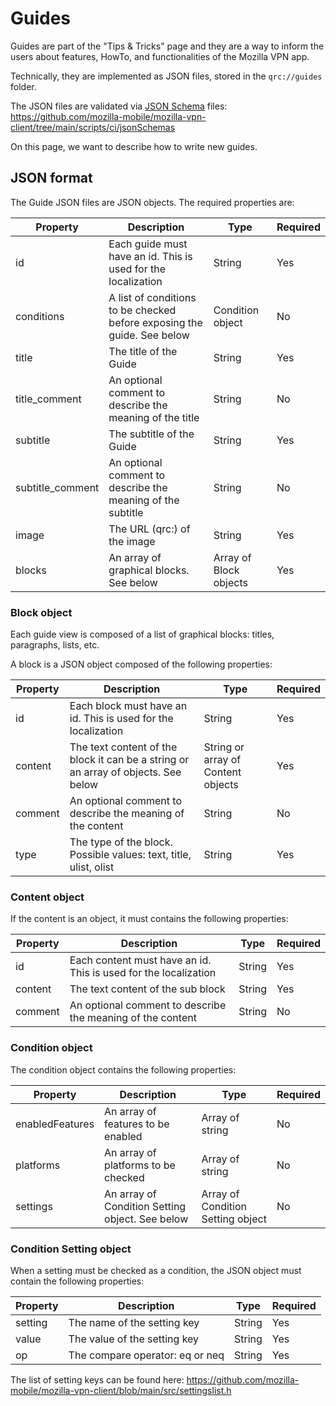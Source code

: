 # Guides

Guides are part of the "Tips & Tricks" page and they are a way to inform the
users about features, HowTo, and functionalities of the Mozilla VPN app.

Technically, they are implemented as JSON files, stored in the `qrc://guides`
folder.

The JSON files are validated via [JSON Schema](https://json-schema.org/) files:
https://github.com/mozilla-mobile/mozilla-vpn-client/tree/main/scripts/ci/jsonSchemas

On this page, we want to describe how to write new guides.

## JSON format

The Guide JSON files are JSON objects. The required properties are:


| Property | Description | Type | Required |
| --- | --- | --- | --- |
| id | Each guide must have an id. This is used for the localization | String | Yes |
| conditions | A list of conditions to be checked before exposing the guide. See below | Condition object | No |
| title | The title of the Guide | String | Yes |
| title_comment | An optional comment to describe the meaning of the title | String | No |
| subtitle | The subtitle of the Guide | String | Yes |
| subtitle_comment | An optional comment to describe the meaning of the subtitle | String | No |
| image | The URL (qrc:) of the image | String | Yes |
| blocks | An array of graphical blocks. See below | Array of Block objects | Yes |

### Block object

Each guide view is composed of a list of graphical blocks: titles, paragraphs, lists, etc.

A block is a JSON object composed of the following properties:

| Property | Description | Type | Required |
| --- | --- | --- | --- |
| id | Each block must have an id. This is used for the localization | String | Yes |
| content | The text content of the block it can be a string or an array of objects. See below | String or array of Content objects | Yes |
| comment | An optional comment to describe the meaning of the content | String | No | 
| type | The type of the block. Possible values: text, title, ulist, olist | String | Yes |

### Content object

If the content is an object, it must contains the following properties:

| Property | Description | Type | Required |
| --- | --- | --- | --- |
| id | Each content must have an id. This is used for the localization | String | Yes |
| content | The text content of the sub block | String | Yes |
| comment | An optional comment to describe the meaning of the content | String | No | 

### Condition object

The condition object contains the following properties:

| Property | Description | Type | Required |
| --- | --- | --- | --- |
| enabledFeatures | An array of features to be enabled | Array of string | No |
| platforms | An array of platforms to be checked | Array of string | No |
| settings | An array of Condition Setting object. See below | Array of Condition Setting object | No |

### Condition Setting object

When a setting must be checked as a condition, the JSON object must contain the following properties:

| Property | Description | Type | Required |
| --- | --- | --- | --- |
| setting | The name of the setting key | String | Yes |
| value | The value of the setting key | String | Yes |
| op | The compare operator: eq or neq | String | Yes |

The list of setting keys can be found here: https://github.com/mozilla-mobile/mozilla-vpn-client/blob/main/src/settingslist.h
